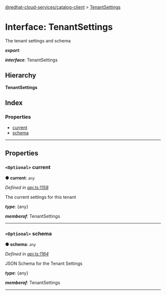 [@redhat-cloud-services/catalog-client](../README.md) > [TenantSettings](../interfaces/tenantsettings.md)

# Interface: TenantSettings

The tenant settings and schema

*__export__*: 

*__interface__*: TenantSettings

## Hierarchy

**TenantSettings**

## Index

### Properties

* [current](tenantsettings.md#current)
* [schema](tenantsettings.md#schema)

---

## Properties

<a id="current"></a>

### `<Optional>` current

**● current**: *`any`*

*Defined in [api.ts:1158](https://github.com/RedHatInsights/javascript-clients/blob/master/packages/catalog/api.ts#L1158)*

The current settings for this tenant

*__type__*: {any}

*__memberof__*: TenantSettings

___
<a id="schema"></a>

### `<Optional>` schema

**● schema**: *`any`*

*Defined in [api.ts:1164](https://github.com/RedHatInsights/javascript-clients/blob/master/packages/catalog/api.ts#L1164)*

JSON Schema for the Tenant Settings

*__type__*: {any}

*__memberof__*: TenantSettings

___

